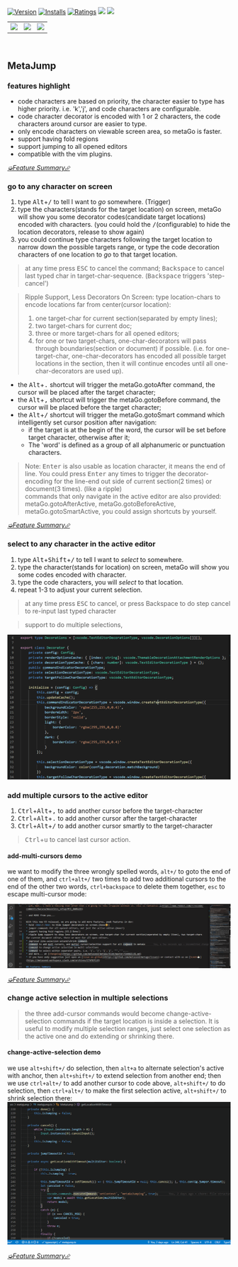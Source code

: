 [![Version](https://vsmarketplacebadge.apphb.com/version/metaseed.metajump.svg)](https://marketplace.visualstudio.com/items?itemName=metaseed.metajump)
[![Installs](https://vsmarketplacebadge.apphb.com/installs/metaseed.metajump.svg)](https://marketplace.visualstudio.com/items?itemName=metaseed.metajump)
[![Ratings](https://vsmarketplacebadge.apphb.com/rating/metaseed.metajump.svg)](https://marketplace.visualstudio.com/items?itemName=metaseed.metajump)
[![](https://img.shields.io/badge/TWITTER-%40metaseed-blue.svg?logo=twitter&style=flat)](https://twitter.com/metaseed)
[![](https://img.shields.io/badge/gitter-join_chat-1dce73.svg?style=flat&logo=gitter-white)](https://gitter.im/vscode-metago/community)

<table align="center" width="68%" border="0">
  <tr>
    <td>
      <a href="https://github.com/sponsors/metasong">
          <img src="https://github.com/metaseed/metaGo/blob/master/donate/githubSponsors.png?raw=true" style="height: 66px;" />
      </a>
    </td>
    <td>
      <a href="https://www.paypal.com/cgi-bin/webscr?cmd=_donations&business=P9GXHBAAHPBMN&item_name=metago+dev&currency_code=USD&source=url">
          <img src="https://www.paypalobjects.com/en_US/i/btn/btn_donateCC_LG.gif"/>
      </a>
      <br>
    </td>
    <td>
      <a href="https://github.com/metaseed/metaGo/blob/master/donate/index.md">
          <img src="https://github.com/metaseed/metaGo/blob/master/donate/scan.png?raw=true" style="height: 66px;"/>
      </a>
    </td>
  </tr>
</table>
<br>

## MetaJump

### features highlight
* code characters are based on priority, the character easier to type has higher priority. i.e. 'k','j', and code characters are configurable.
* code character decorator is encoded with 1 or 2 characters, the code characters around cursor are easier to type.
* only encode characters on viewable screen area, so metaGo is faster.
* support having fold regions
* support jumping to all opened editors
* compatible with the vim plugins.

[*➭Feature Summary⮵*](https://github.com/metaseed/metaGo/blob/master/README.md#features-summary)

### go to any character on screen
1. type <kbd>Alt</kbd>+<kbd>/</kbd> to tell I want to *go* somewhere. (Trigger)
2. type the characters(stands for the target location) on screen, metaGo will show you some decorator codes(candidate target locations) encoded with characters. (you could hold the <kbd>/</kbd>(configurable) to hide the location decorators, release to show again)
3. you could continue type characters following the target location to narrow down the possible targets range, or type the code decoration characters of one location to *go* to that target location.

> at any time press <kbd>ESC</kbd> to cancel the command; <kbd>Backspace</kbd> to cancel last typed char in target-char-sequence. (<kbd>Backspace</kbd> triggers 'step-cancel')    

> Ripple Support, Less Decorators On Screen: type location-chars to encode locations far from center(cursor location): 
> 1. one target-char for current section(separated by empty lines);
> 1. two target-chars for current doc;
> 1. three or more target-chars for all opened editors;
> 1. for one or two target-chars, one-char-decorators will pass through boundaries(section or document) if possible. (i.e. for one-target-char, one-char-decorators has encoded all possible target locations in the section, then it will continue encodes until all one-char-decorators are used up).

* the <kbd>Alt</kbd>+<kbd>.</kbd> shortcut will trigger the metaGo.gotoAfter command, the cursor will be placed after the target character;    
* the <kbd>Alt</kbd>+<kbd>,</kbd> shortcut will trigger the metaGo.gotoBefore command, the cursor will be placed before the target character;
* the <kbd>Alt</kbd>+<kbd>/</kbd> shortcut will trigger the metaGo.gotoSmart command which intelligently set cursor position after navigation:
    * if the target is at the begin of the word, the cursor will be set before target character, otherwise after it;
    * The 'word' is defined as a group of all alphanumeric or punctuation characters.

> Note: <kbd>Enter</kbd> is also usable as location character, it means the end of line. You could press <kbd>Enter</kbd> any times to trigger the decorator-encoding for the line-end out side of current section(2 times) or document(3 times). (like a ripple)    
> commands that only navigate in the active editor are also provided: metaGo.gotoAfterActive, metaGo.gotoBeforeActive, metaGo.gotoSmartActive, you could assign shortcuts by yourself.


[*➭Feature Summary⮵*](https://github.com/metaseed/metaGo/blob/master/README.md#features-summary)

### select to any character in the active editor
1. type <kbd>Alt</kbd>+<kbd>Shift</kbd>+<kbd>/</kbd> to tell I want to *select* to somewhere.
2. type the character(stands for location) on screen, metaGo will show you some codes encoded with character.
3. type the code characters, you will *select* to that location.
4. repeat 1-3 to adjust your current selection.
> at any time press <kbd>ESC</kbd> to cancel, or press <kdb>Backspace</kbd> to do step cancel to re-input last typed character

> support to do multiple selections, 

![MetaGo.MetaJump](images/metago.jump.gif)

### add multiple cursors to the active editor
1. <kbd>Ctrl</kbd>+<kbd>Alt</kbd>+<kbd>,</kbd> to add another cursor before the target-character
1. <kbd>Ctrl</kbd>+<kbd>Alt</kbd>+<kbd>.</kbd> to add another cursor after the target-character
1. <kbd>Ctrl</kbd>+<kbd>Alt</kbd>+<kbd>/</kbd> to add another cursor smartly to the target-character

> <kbd>Ctrl</kbd>+<kbd>u</kbd> to cancel last cursor action.

#### add-multi-cursors demo
we want to modify the three wrongly spelled words, `alt+/` to goto the end of one of them, and `ctrl+alt+/` two times to add two additional cursors to the end of the other two words, `ctrl+backspace` to delete them together, `esc` to escape multi-cursor mode:

![MetaGo.MultiCursor](images/metago.multiCursor.gif)


[*➭Feature Summary⮵*](https://github.com/metaseed/metaGo/blob/master/README.md#features-summary)

### change active selection in multiple selections
> the three add-cursor commands would become change-active-selection commands if the target location is inside a selection. It is useful to modify multiple selection ranges, just select one selection as the active one and do extending or shrinking there.
#### change-active-selection demo
we use `alt+shift+/` do selection, then `alt+a` to alternate selection's active with anchor, then `alt+shift+/` to extend selection from another end; then we use `ctrl+alt+/` to add another cursor to code above, `alt+shift+/` to do selection, then `ctrl+alt+/` to make the first selection active, `alt+shift+/` to shrink selection there:
![MetaGo.change-active-selection](images/metago.change-active-selection.gif)

[*➭Feature Summary⮵*](https://github.com/metaseed/metaGo/blob/master/README.md#features-summary)